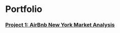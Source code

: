 # Portfolio 
### [Project 1: AirBnb New York Market Analysis](https://github.com/matmarcinek/AirBnb)
